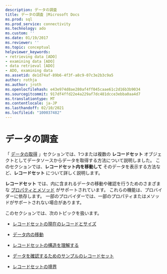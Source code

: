 ```yaml
---
description: データの調査
title: データの調査 |Microsoft Docs
ms.prod: sql
ms.prod_service: connectivity
ms.technology: ado
ms.custom: ''
ms.date: 01/19/2017
ms.reviewer: ''
ms.topic: conceptual
helpviewer_keywords:
- retrieving data [ADO]
- examining data [ADO]
- data retrieval [ADO]
- ADO, examining data
ms.assetid: de1d74af-89b6-4f3f-a8c9-07c3e2b3c9a5
author: rothja
ms.author: jroth
ms.openlocfilehash: e43e974d8ae280af4ff045caae61c2d16b3b9034
ms.sourcegitcommit: 917df4ffd22e4a229af7dc481dcce3ebba0aa4d7
ms.translationtype: MT
ms.contentlocale: ja-JP
ms.lasthandoff: 02/10/2021
ms.locfileid: "100037482"
---
```

# <a name="examining-data"></a>データの調査
「 [データの取得](./getting-data.md) 」セクションでは、1つまたは複数の **レコードセット** オブジェクトとしてデータソースからデータを取得する方法について説明しました。 このセクションでは、**レコードセット内を移動して** そのデータを表示する方法など、**レコードセット** について詳しく説明します。  
  
 **レコードセット** では、内に含まれるデータの移動や確認を行うためのさまざまな [プロパティとメソッド](../../reference/ado-api/recordset-object-properties-methods-and-events.md) がサポートされています。 これらの機能は、プロバイダーに依存します。 一部のプロバイダーでは、一部のプロパティまたはメソッドがサポートされない場合があります。  
  
 このセクションでは、次のトピックを扱います。  
  
-   [レコードセットの現在のレコードとサイズ](./current-record-and-size-of-recordset.md)  
  
-   [データ内の移動](./navigating-through-data.md)  
  
-   [レコードセットの構造を理解する](./understanding-recordset-structure.md)  
  
-   [データを確認するためのサンプルのレコードセット](./sample-recordset-for-examining-data.md)  
  
-   [レコードセットの境界](./boundaries-of-a-recordset.md)